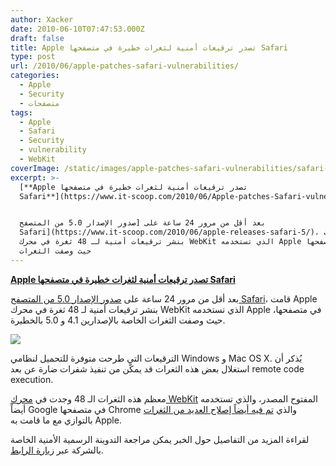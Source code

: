 ```yaml
---
author: Xacker
date: 2010-06-10T07:47:53.000Z
draft: false
title: Apple تصدر ترقيعات أمنية لثغرات خطيرة في متصفحها Safari
type: post
url: /2010/06/apple-patches-safari-vulnerabilities/
categories:
  - Apple
  - Security
  - متصفحات
tags:
  - Apple
  - Safari
  - Security
  - vulnerability
  - WebKit
coverImage: /static/images/apple-patches-safari-vulnerabilities/safari-logo-lg.png
excerpt: >-
  [**Apple تصدر ترقيعات أمنية لثغرات خطيرة في متصفحها
  Safari**](https://www.it-scoop.com/2010/06/Apple-patches-Safari-vulnerabilities)


  بعد أقل من مرور 24 ساعة على [صدور الإصدار 5.0 من المتصفح
  Safari](https://www.it-scoop.com/2010/06/apple-releases-safari-5/)، قامت Apple
  بنشر ترقيعات أمنية لـ 48 ثغرة في محرك WebKit الذي تستخدمه Apple في متصفحها،
  حيث وصفت الثغرات
---
```

[**Apple تصدر ترقيعات أمنية لثغرات خطيرة في متصفحها Safari**](https://www.it-scoop.com/2010/06/Apple-patches-Safari-vulnerabilities)

بعد أقل من مرور 24 ساعة على [صدور الإصدار 5.0 من المتصفح Safari](https://www.it-scoop.com/2010/06/apple-releases-safari-5/)، قامت Apple بنشر ترقيعات أمنية لـ 48 ثغرة في محرك WebKit الذي تستخدمه Apple في متصفحها، حيث وصفت الثغرات الخاصة بالإصدارين 4.1 و 5.0 بالخطيرة.

![](/static/images/apple-patches-safari-vulnerabilities/safari-logo-lg.png)

الترقيعات التي طرحت متوفرة للتحميل لنظامي Windows و Mac OS X. يُذكر أن استغلال بعض هذه الثغرات قد يمكّن من تنفيذ شفرات ضارة عن بعد remote code execution.

معظم هذه الثغرات الـ 48 وجدت في [محرك WebKit](http://en.wikipedia.org/wiki/Webkit) المفتوح المصدر، والذي تستخدمه أيضاً Google في متصفحها Chrome والذي [تم فيه أيضاً إصلاح العديد من الثغرات](https://www.it-scoop.com/2010/06/google-patches-11-vulnerabilities-new-chrome/) بالتوازي مع ما قامت به Apple.

لقراءة المزيد من التفاصيل حول الخبر يمكن مراجعة التدوينة الرسمية الأمنية الخاصة بالشركة عبر [زيارة الرابط](http://support.apple.com/kb/ht1222).
